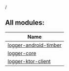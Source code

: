 /

## All modules:

| Name |
|---|
| [logger-android-timber](logger-android-timber/index.md) |  |
| [logger-core](logger-core/index.md) |  |
| [logger-ktor-client](logger-ktor-client/index.md) |  |
